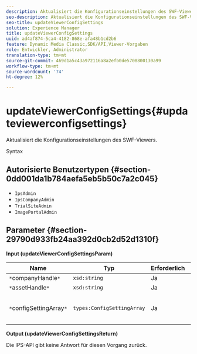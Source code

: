 ```yaml
---
description: Aktualisiert die Konfigurationseinstellungen des SWF-Viewers.
seo-description: Aktualisiert die Konfigurationseinstellungen des SWF-Viewers.
seo-title: updateViewerConfigSettings
solution: Experience Manager
title: updateViewerConfigSettings
uuid: ad4af874-5ca4-4182-868e-afa48b1cd2b6
feature: Dynamic Media Classic,SDK/API,Viewer-Vorgaben
role: Entwickler, Administrator
translation-type: tm+mt
source-git-commit: 469d1a5c43a972116a8a2efb0de5708800130a99
workflow-type: tm+mt
source-wordcount: '74'
ht-degree: 12%

---
```



# updateViewerConfigSettings{#updateviewerconfigsettings}

Aktualisiert die Konfigurationseinstellungen des SWF-Viewers.

Syntax

## Autorisierte Benutzertypen {#section-0dd001da1b784aefa5eb5b50c7a2c045}

* `IpsAdmin`
* `IpsCompanyAdmin`
* `TrialSiteAdmin`
* `ImagePortalAdmin`

## Parameter {#section-29790d933fb24aa392d0cb2d52d1310f}

**Input (updateViewerConfigSettingsParam)**

| Name | Typ | Erforderlich | Beschreibung |
|---|---|---|---|
| `*`companyHandle`*` | `xsd:string` | Ja | Benutzen Sie die Firma. |
| `*`assetHandle`*` | `xsd:string` | Ja | Asset-Handle. |
| `*`configSettingArray`*` | `types:ConfigSettingArray` | Ja | Array von Konfigurationseinstellungen, die Sie auf den Viewer anwenden möchten. |

**Output (updateViewerConfigSettingsReturn)**

Die IPS-API gibt keine Antwort für diesen Vorgang zurück.
